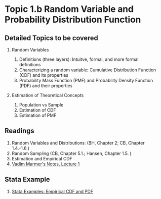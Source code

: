 # Topic 1.b Random Variable and Probability Distribution Function

## Detailed Topics to be covered

1. Random Variables

    1. Definitions (three layers): Intuitve, formal, and more formal definitions
    2. Characterizing a random variable: Cumulative Distribution Function (CDF) and its properties
    3. Probability Mass Function (PMF) and Probability Density Function (PDF) and their properties
    
2. Estimation of Theoretical Concepts

    1. Population vs Sample
    2. Estimation of CDF
    3. Estimation of PMF
    
    
## Readings

1.	Random Variables and Distributions: (BH, Chapter 2; CB, Chapter 1.4.-1.6.)
3.	Random Sampling (CB, Chapter 5.1.; Hansen, Chapter 1.5. )
4.	Estimation and Empirical CDF
5.  [Vadim Marmer's Notes, Lecture 1](http://faculty.arts.ubc.ca/vmarmer/econ327/index.html)

## Stata Example

1. [Stata Examples: Empirical CDF and PDF](../stata/lecture01-prob01-ecdf-pdf.do)


